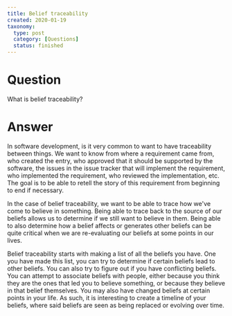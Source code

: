 ```yaml
---
title: Belief traceability
created: 2020-01-19
taxonomy:
  type: post
  category: [Questions]
  status: finished
---
```


# Question
What is belief traceability?

# Answer
In software development, is it very common to want to have traceability between things. We want to know from where a requirement came from, who created the entry, who approved that it should be supported by the software, the issues in the issue tracker that will implement the requirement, who implemented the requirement, who reviewed the implementation, etc. The goal is to be able to retell the story of this requirement from beginning to end if necessary.

In the case of belief traceability, we want to be able to trace how we've come to believe in something. Being able to trace back to the source of our beliefs allows us to determine if we still want to believe in them. Being able to also determine how a belief affects or generates other beliefs can be quite critical when we are re-evaluating our beliefs at some points in our lives.

Belief traceability starts with making a list of all the beliefs you have. One you have made this list, you can try to determine if certain beliefs lead to other beliefs. You can also try to figure out if you have conflicting beliefs. You can attempt to associate beliefs with people, either because you think they are the ones that led you to believe something, or because they believe in that belief themselves. You may also have changed beliefs at certain points in your life. As such, it is interesting to create a timeline of your beliefs, where said beliefs are seen as being replaced or evolving over time.
